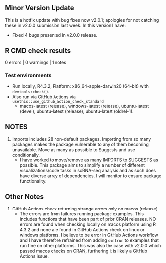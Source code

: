 ## Minor Version Update 
This is a hotfix update with bug fixes now v2.0.1; apologies for not catching these in v2.0.0 submission last week. In this version I have:  

- Fixed 4 bugs presented in v2.0.0 release.


## R CMD check results

0 errors | 0 warnings | 1 notes

### Test environments  
- Run locally, R4.3.2, Platform: x86_64-apple-darwin20 (64-bit) with `devtools:check()`.  
- Also run via GitHub Actions via `usethis::use_github_action_check_standard`
    - macos-latest (release), windows-latest (release), ubuntu-latest (devel), ubuntu-latest (release), ubuntu-latest (oldrel-1).  

## NOTES
1. Imports includes 28 non-default packages.
  Importing from so many packages makes the package vulnerable to any of
  them becoming unavailable.  Move as many as possible to Suggests and
  use conditionally.  
    - I have worked to move/remove as many IMPORTS to SUGGESTS as possible.  This package aims to simplify a number of different
    visualizations/code tasks in scRNA-seq analysis and as such does have diverse array of dependencies.  I will monitor
    to ensure package functionality.  

## Other Notes
1. GitHub Actions check returning strange errors only on macos (release).  
    - The errors are from failures running package examples.  This includes functions that have been part of prior CRAN releases.
    NO errors are found when checking locally on macos platform using R 4.3.2 and none are found in GitHub Actions check on linux
    or windows platforms.  I believe to be error in GitHub Actions workflow and I have therefore refrained from adding `dontrun`
    to examples that run fine on other platforms.  This was also the case with v2.0.0 which passed macos checks on CRAN,
    furthering it is likely a GitHub Actions issue.
